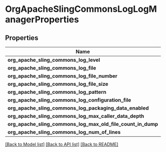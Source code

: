 # OrgApacheSlingCommonsLogLogManagerProperties

## Properties
Name | Type | Description | Notes
------------ | ------------- | ------------- | -------------
**org_apache_sling_commons_log_level** | [**\OpenAPI\Client\Model\ConfigNodePropertyDropDown**](ConfigNodePropertyDropDown.md) |  | [optional] 
**org_apache_sling_commons_log_file** | [**\OpenAPI\Client\Model\ConfigNodePropertyString**](ConfigNodePropertyString.md) |  | [optional] 
**org_apache_sling_commons_log_file_number** | [**\OpenAPI\Client\Model\ConfigNodePropertyInteger**](ConfigNodePropertyInteger.md) |  | [optional] 
**org_apache_sling_commons_log_file_size** | [**\OpenAPI\Client\Model\ConfigNodePropertyString**](ConfigNodePropertyString.md) |  | [optional] 
**org_apache_sling_commons_log_pattern** | [**\OpenAPI\Client\Model\ConfigNodePropertyString**](ConfigNodePropertyString.md) |  | [optional] 
**org_apache_sling_commons_log_configuration_file** | [**\OpenAPI\Client\Model\ConfigNodePropertyString**](ConfigNodePropertyString.md) |  | [optional] 
**org_apache_sling_commons_log_packaging_data_enabled** | [**\OpenAPI\Client\Model\ConfigNodePropertyBoolean**](ConfigNodePropertyBoolean.md) |  | [optional] 
**org_apache_sling_commons_log_max_caller_data_depth** | [**\OpenAPI\Client\Model\ConfigNodePropertyInteger**](ConfigNodePropertyInteger.md) |  | [optional] 
**org_apache_sling_commons_log_max_old_file_count_in_dump** | [**\OpenAPI\Client\Model\ConfigNodePropertyInteger**](ConfigNodePropertyInteger.md) |  | [optional] 
**org_apache_sling_commons_log_num_of_lines** | [**\OpenAPI\Client\Model\ConfigNodePropertyInteger**](ConfigNodePropertyInteger.md) |  | [optional] 

[[Back to Model list]](../README.md#documentation-for-models) [[Back to API list]](../README.md#documentation-for-api-endpoints) [[Back to README]](../README.md)


